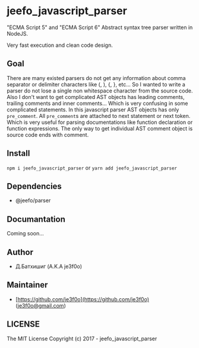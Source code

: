# jeefo_javascript_parser

"ECMA Script 5" and "ECMA Script 6" Abstract syntax tree parser written in
NodeJS.

Very fast execution and clean code design.

## Goal

There are many existed parsers do not get any information about comma separator
or delimiter characters like (, ), {, }, etc...
So I wanted to write a parser do not lose a single non whitespace character from
the source code. Also I don't want to get complicated AST objects has leading
comments, trailing comments and inner comments... Which is very confusing in
some complicated statements. In this javascript parser AST objects has only
`pre_comment`. All `pre_comment`s are attached to next statement or next
token. Which is very useful for parsing documentations like function declaration
or function expressions. The only way to get individual AST comment object is
source code ends with comment.

## Install

`npm i jeefo_javascript_parser` or `yarn add jeefo_javascript_parser`

## Dependencies

- @jeefo/parser

## Documantation

Coming soon...

## Author

- Д.Батхишиг (A.K.A je3f0o)

## Maintainer

- [https://github.com/je3f0o](https://github.com/je3f0o) (je3f0o@gmail.com)

## LICENSE
The MIT License
Copyright (c) 2017 - jeefo_javascript_parser
